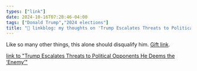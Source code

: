 ```yaml
---
types: ["link"]
date: 2024-10-16T07:28:46-04:00
tags: ["Donald Trump","2024 elections"]
title: "🔗 linkblog: my thoughts on 'Trump Escalates Threats to Political Opponents He Deems the ‘Enemy’'"
---
```

Like so many other things, this alone should disqualify him. [Gift link](https://www.nytimes.com/2024/10/15/us/politics/trump-opponents-enemy-within.html?unlocked_article_code=1.Sk4.6YGU.J-ZVvpf-7fnx&smid=url-share).

[link to "Trump Escalates Threats to Political Opponents He Deems the ‘Enemy’"](https://www.nytimes.com/2024/10/15/us/politics/trump-opponents-enemy-within.html)
